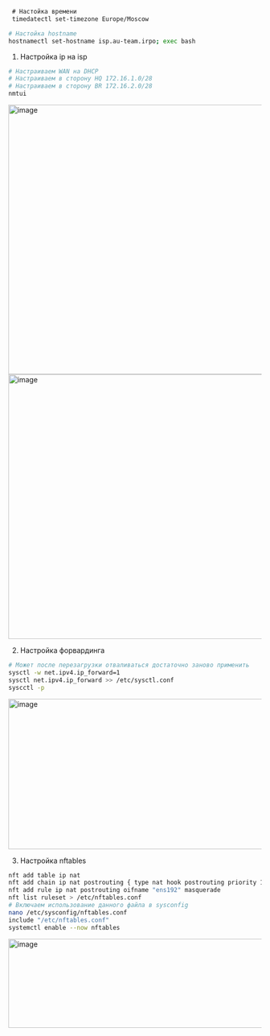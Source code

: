 ```bash
 # Настойка времени
 timedatectl set-timezone Europe/Moscow
```

```bash
# Настойка hostname
hostnamectl set-hostname isp.au-team.irpo; exec bash
```

1. Настройка ip на isp
```bash
# Настраиваем WAN на DHCP
# Настраиваем в сторону HQ 172.16.1.0/28
# Настраиваем в сторону BR 172.16.2.0/28
nmtui
```
<img width="787" height="536" alt="image" src="https://github.com/user-attachments/assets/3b797a92-0487-41cc-877c-18aca2d72097" />
<img width="788" height="526" alt="image" src="https://github.com/user-attachments/assets/2e89fb19-85c1-455c-aeec-0e7ce61aa324" />



2. Настройка форвардинга
```bash
# Может после перезагрузки отваливаться достаточно заново применить
sysctl -w net.ipv4.ip_forward=1
sysctl net.ipv4.ip_forward >> /etc/sysctl.conf
syscctl -p 
```
<img width="723" height="299" alt="image" src="https://github.com/user-attachments/assets/2d34f196-c7e3-4883-9f42-0e7bad22d1ce" />


3. Настройка nftables
```bash
nft add table ip nat
nft add chain ip nat postrouting { type nat hook postrouting priority 100 \; }
nft add rule ip nat postrouting oifname "ens192" masquerade
nft list ruleset > /etc/nftables.conf
# Включаем использование данного файла в sysconfig
nano /etc/sysconfig/nftables.conf
include "/etc/nftables.conf"
systemctl enable --now nftables
```
<img width="868" height="177" alt="image" src="https://github.com/user-attachments/assets/83e8906a-6601-43e4-91d3-18ad65dbf71a" />

